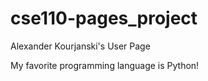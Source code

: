 # cse110-pages_project
Alexander Kourjanski's User Page

My favorite programming language is Python!
